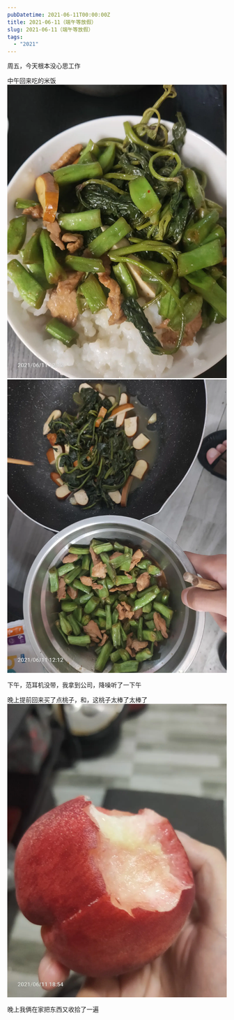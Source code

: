 ```yaml
---
pubDatetime: 2021-06-11T00:00:00Z
title: 2021-06-11（端午等放假）
slug: 2021-06-11（端午等放假）
tags:
  - "2021"
---
```


周五，今天根本没心思工作

中午回来吃的米饭
![](../../img/6904315-3cca5a9ae9d072d9.jpg)
![](../../img/6904315-1efe1bc60c06f2be.jpg)

下午，范耳机没带，我拿到公司，降噪听了一下午

晚上提前回来买了点桃子，和，这桃子太棒了太棒了
![](../../img/6904315-b1029e1412f68e33.jpg)

晚上我俩在家把东西又收拾了一遍
